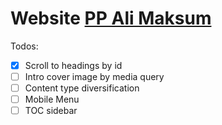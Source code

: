 # Website [PP Ali Maksum](https://alimaksum.vercel.app)

Todos:
 - [x] Scroll to headings by id
 - [ ] Intro cover image by media query
 - [ ] Content type diversification
 - [ ] Mobile Menu
 - [ ] TOC sidebar
